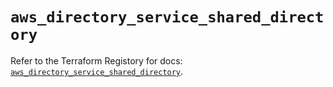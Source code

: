 # `aws_directory_service_shared_directory`

Refer to the Terraform Registory for docs: [`aws_directory_service_shared_directory`](https://www.terraform.io/docs/providers/aws/r/directory_service_shared_directory).
